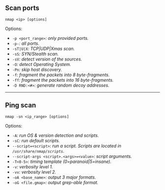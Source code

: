 ## Scan ports

```
nmap <ip> [options]
```

Options:
- `-p <port_range>`_: only provided ports._
- `-p-`_: all ports._
- `-sT|U|X`_: TCP|UDP|Xmas scan._
- `-sS`_: SYN/Stealth scan._
- `-sV`_: detect version of the sources._
- `-O`_: detect Operating System._
- `-Pn`_: skip host discovery._
- `-f`_: fragment the packets into 8 byte-fragments._
- `-ff`_: fragment the packets into 16 byte-fragments._
- `-D RND:<#>`_: generate random decoy addresses._

___

## Ping scan

```
nmap -sn <ip_range> [options]
```

Options:
- `-A`_: run OS & version detection and scripts._
- `-sC`_: run default scripts._
- `--script=<script>`_: run a script. Scripts are located in `/usr/share/nmap/scripts`._
- `--script-args <script>.<args>=<value>`_: script arguments._
- `-T<0-5>`_: timing template (0=paranoid|5=insane)._
- `-v`_: verbosity level 1._
- `-vv`_: verbosity level 2._
- `-oA <base_name>`_: output 3 major formats._
- `-oG <file.gmap>`_: output grep-able format._